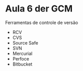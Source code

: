 # Aula 6 der GCM

Ferramentas de controle de versão

* RCV
* CVS
* Source Safe
* SVN
* Mercurial
* Perfoce
* Bitbucket

